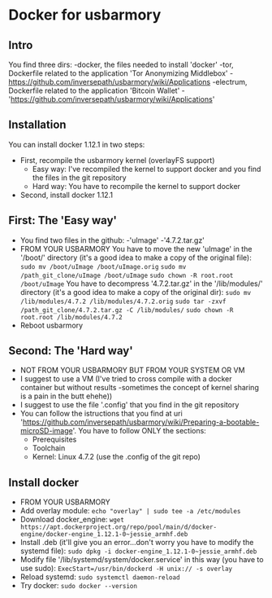 Docker for usbarmory
====================

## Intro

You find three dirs:
        -docker, the files needed to install 'docker'
        -tor, Dockerfile related to the application 'Tor Anonymizing Middlebox' - https://github.com/inversepath/usbarmory/wiki/Applications
        -electrum, Dockerfile related to the application 'Bitcoin Wallet' - 'https://github.com/inversepath/usbarmory/wiki/Applications'

## Installation

You can install docker 1.12.1 in two steps:
- First, recompile the usbarmory kernel (overlayFS support)
	- Easy way: I've recompiled the kernel to support docker and you find the files in the git repository
	- Hard way: You have to recompile the kernel to support docker
- Second, install docker 1.12.1

## First: The 'Easy way'
- You find two files in the github:
	-'uImage'
	-'4.7.2.tar.gz'
- FROM YOUR USBARMORY
  You have to move the new 'uImage' in the '/boot/' directory (it's a good idea to make a copy of the original file):
  `sudo mv /boot/uImage /boot/uImage.orig`
  `sudo mv /path_git_clone/uImage /boot/uImage`
  `sudo chown -R root.root /boot/uImage`
  You have to decompress '4.7.2.tar.gz' in the '/lib/modules/' directory (it's a good idea to make a copy of the original dir):
  `sudo mv /lib/modules/4.7.2 /lib/modules/4.7.2.orig`
  `sudo tar -zxvf /path_git_clone/4.7.2.tar.gz -C /lib/modules/`
  `sudo chown -R root.root /lib/modules/4.7.2`
- Reboot usbarmory

## Second: The 'Hard way'
- NOT FROM YOUR USBARMORY BUT FROM YOUR SYSTEM OR VM
- I suggest to use a VM (I've tried to cross compile with a docker container but without results -sometimes the concept of kernel sharing is a pain in the butt ehehe))
- I suggest to use the file '.config' that you find in the git repository
- You can follow the istructions that you find at uri 'https://github.com/inversepath/usbarmory/wiki/Preparing-a-bootable-microSD-image'. You have to follow ONLY the sections:
	- Prerequisites
	- Toolchain
	- Kernel: Linux 4.7.2 (use the .config of the git repo)

## Install docker
- FROM YOUR USBARMORY
- Add overlay module:
  `echo "overlay" | sudo tee -a /etc/modules`
- Download docker_engine:
  `wget https://apt.dockerproject.org/repo/pool/main/d/docker-engine/docker-engine_1.12.1-0~jessie_armhf.deb`
- Install .deb (it'll give you an error...don't worry you have to modify the systemd file):
  `sudo dpkg -i docker-engine_1.12.1-0~jessie_armhf.deb`
- Modify file '/lib/systemd/system/docker.service' in this way (you have to use sudo):
  `ExecStart=/usr/bin/dockerd -H unix:// -s overlay`  
- Reload systemd:
  `sudo systemctl daemon-reload`
- Try docker:
  `sudo docker --version`
